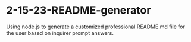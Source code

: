 # 2-15-23-README-generator
Using node.js to generate a customized professional README.md file for the user based on inquirer prompt answers.
